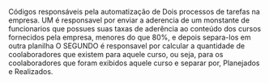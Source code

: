 Códigos responsáveis pela automatização de Dois processos de tarefas na empresa.
UM é responsavel por enviar a aderencia de um monstante de funcionarios que possues suas taxas de aderência ao conteúdo dos cursos fornecidos pela empresa, menores do que 80%, e depois separa-los em outra planilha
O SEGUNDO é responsavel por calcular a quantidade de coolaboradores que existem para aquele curso, ou seja, para os coolaboradores que foram exibidos aquele curso e separar por, Planejados e Realizados.
